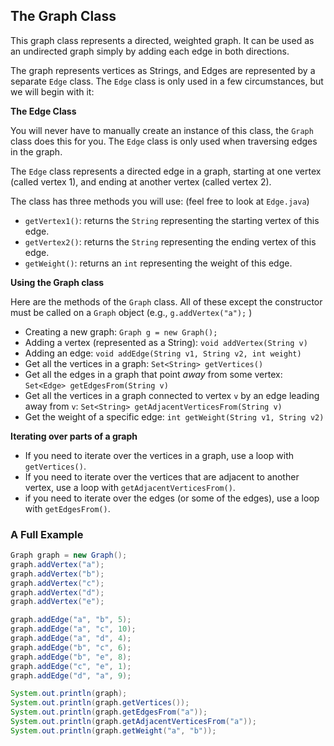 ## The Graph Class

This graph class represents a directed, weighted graph.  It can be used as an undirected graph simply by adding each edge in both directions.

The graph represents vertices as Strings, and Edges are represented by a separate `Edge` class.  The `Edge` class is only used in a few circumstances, but we will begin with it:

**The Edge Class**

You will never have to manually create an instance of this class, the `Graph` class does this for you.  The `Edge` class is only used when traversing edges in the graph.

The `Edge` class represents a directed edge in a graph, starting at one vertex (called vertex 1), and ending at another vertex (called vertex 2).

The class has three methods you will use:  (feel free to look at `Edge.java`)

- `getVertex1()`: returns the `String` representing the starting vertex of this edge.
- `getVertex2()`: returns the `String` representing the ending vertex of this edge.
- `getWeight()`: returns an `int` representing the weight of this edge.

**Using the Graph class**

Here are the methods of the `Graph` class.  All of these except the constructor must be called on a `Graph` object (e.g., `g.addVertex("a");` )

- Creating a new graph:
  `Graph g = new Graph();`
- Adding a vertex (represented as a String):
  `void addVertex(String v)`
- Adding an edge:
  `void addEdge(String v1, String v2, int weight)`
- Get all the vertices in a graph:
  `Set<String> getVertices()`
- Get all the edges in a graph that point *away* from some vertex:
  `Set<Edge> getEdgesFrom(String v)`
- Get all the vertices in a graph connected to vertex `v` by an edge leading away from `v`:
  `Set<String> getAdjacentVerticesFrom(String v)`
- Get the weight of a specific edge:
  `int getWeight(String v1, String v2)`

**Iterating over parts of a graph**

- If you need to iterate over the vertices in a graph, use a loop with `getVertices()`.
- If you need to iterate over the vertices that are adjacent to another vertex, use a loop with `getAdjacentVerticesFrom()`.
- if you need to iterate over the edges (or some of the edges), use a loop with `getEdgesFrom()`.

### A Full Example

```java
Graph graph = new Graph();
graph.addVertex("a");
graph.addVertex("b");
graph.addVertex("c");
graph.addVertex("d");
graph.addVertex("e");

graph.addEdge("a", "b", 5);
graph.addEdge("a", "c", 10);
graph.addEdge("a", "d", 4);
graph.addEdge("b", "c", 6);
graph.addEdge("b", "e", 8);
graph.addEdge("c", "e", 1);
graph.addEdge("d", "a", 9);

System.out.println(graph);
System.out.println(graph.getVertices());
System.out.println(graph.getEdgesFrom("a"));
System.out.println(graph.getAdjacentVerticesFrom("a"));
System.out.println(graph.getWeight("a", "b"));
```

